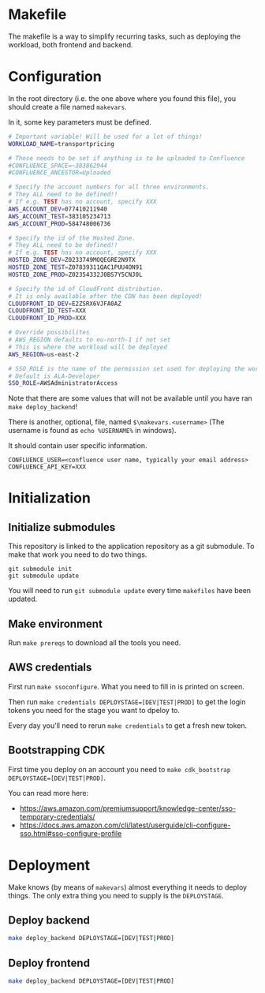 # Makefile

The makefile is a way to simplify recurring tasks, such as deploying the workload, both frontend and backend.

# Configuration

In the root directory (i.e. the one above where you found this file), you should create a file named `makevars`.

In it, some key parameters must be defined.
``` bash
# Important variable! Will be used for a lot of things!
WORKLOAD_NAME=transportpricing

# These needs to be set if anything is to be uploaded to Confluence
#CONFLUENCE_SPACE=~383862944
#CONFLUENCE_ANCESTOR=Uploaded

# Specify the account numbers for all three environments.
# They ALL need to be defined!!
# If e.g. TEST has no account, specify XXX
AWS_ACCOUNT_DEV=077410211940
AWS_ACCOUNT_TEST=383105234713
AWS_ACCOUNT_PROD=584748006736

# Specify the id of the Hosted Zone.
# They ALL need to be defined!!
# If e.g. TEST has no account, specify XXX
HOSTED_ZONE_DEV=Z0233749MOQEGRE2N9TX
HOSTED_ZONE_TEST=Z07839311QAC1PUU4ON91
HOSTED_ZONE_PROD=Z02354332J0BS7Y5CNJ0L

# Specify the id of CloudFront distribution.
# It is only available after the CDN has been deployed!
CLOUDFRONT_ID_DEV=E2ZSRX6VJFA0AZ
CLOUDFRONT_ID_TEST=XXX
CLOUDFRONT_ID_PROD=XXX

# Override possibilites
# AWS_REGION defaults to eu-north-1 if not set
# This is where the workload will be deployed
AWS_REGION=us-east-2

# SSO_ROLE is the name of the permission set used for deploying the workload.
# Default is ALA-Developer
SSO_ROLE=AWSAdministratorAccess
```

Note that there are some values that will not be available until you have ran `make deploy_backend`!

There is another, optional, file, named `$\makevars.<username>` (The username is found as `echo %USERNAME%` in windows).

It should contain user specific information.
```
CONFLUENCE_USER=<confluence user name, typically your email address>
CONFLUENCE_API_KEY=XXX
```

# Initialization

## Initialize submodules
This repository is linked to the application repository as a git submodule. To make that work you need to do two things.

```
git submodule init
git submodule update
```

You will need to run `git submodule update` every time `makefiles` have been updated.

## Make environment
Run `make prereqs` to download all the tools you need.

## AWS credentials

First run `make ssoconfigure`. What you need to fill in is printed on screen.

Then run `make credentials DEPLOYSTAGE=[DEV|TEST|PROD]` to get the login tokens you need for the stage you want to dpeloy to.

Every day you'll need to rerun `make credentials` to get a fresh new token.

## Bootstrapping CDK

First time you deploy on an account you need to `make cdk_bootstrap DEPLOYSTAGE=[DEV|TEST|PROD]`.

You can read more here:
* https://aws.amazon.com/premiumsupport/knowledge-center/sso-temporary-credentials/
* https://docs.aws.amazon.com/cli/latest/userguide/cli-configure-sso.html#sso-configure-profile


# Deployment

Make knows (by means of `makevars`) almost everything it needs to deploy things. The only extra thing you need to supply is the `DEPLOYSTAGE`.

## Deploy backend
``` bash
make deploy_backend DEPLOYSTAGE=[DEV|TEST|PROD]
```

## Deploy frontend
``` bash
make deploy_backend DEPLOYSTAGE=[DEV|TEST|PROD]
```